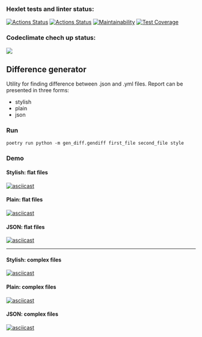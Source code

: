 ### Hexlet tests and linter status:
[![Actions Status](https://github.com/renata-nerenata/python-project-lvl2/workflows/hexlet-check/badge.svg)](https://github.com/renata-nerenata/python-project-lvl2/actions)
[![Actions Status](https://github.com/renata-nerenata/python-project-lvl2/workflows/Python%20package%20tests/badge.svg)](https://github.com/renata-nerenatapython-project-lvl2/actions)
[![Maintainability](https://api.codeclimate.com/v1/badges/a48adcf1d95882daed37/maintainability)](https://codeclimate.com/github/renata-nerenata/python-project-lvl2/maintainability)
[![Test Coverage](https://api.codeclimate.com/v1/badges/a48adcf1d95882daed37/test_coverage)](https://codeclimate.com/github/renata-nerenata/python-project-lvl2/test_coverage)


### Codeclimate chech up status:
<a href="https://codeclimate.com/github/codeclimate/codeclimate/maintainability"><img src="https://api.codeclimate.com/v1/badges/a99a88d28ad37a79dbf6/maintainability" /></a>

## Difference generator

Utility for finding difference between .json and .yml files. Report can be presented in three forms:
- stylish
- plain
- json

### Run

```console
poetry run python -m gen_diff.gendiff first_file second_file style
```

### Demo

#### Stylish: flat files
[![asciicast](https://asciinema.org/a/452906.svg)](https://asciinema.org/a/452906)

#### Plain: flat files
[![asciicast](https://asciinema.org/a/452909.svg)](https://asciinema.org/a/452909)

#### JSON: flat files
[![asciicast](https://asciinema.org/a/452912.svg)](https://asciinema.org/a/452912)

_____

#### Stylish: complex files
[![asciicast](https://asciinema.org/a/452919.svg)](https://asciinema.org/a/452919)

#### Plain: complex files
[![asciicast](https://asciinema.org/a/452918.svg)](https://asciinema.org/a/452918)

#### JSON: complex files
[![asciicast](https://asciinema.org/a/452916.svg)](https://asciinema.org/a/452916)
